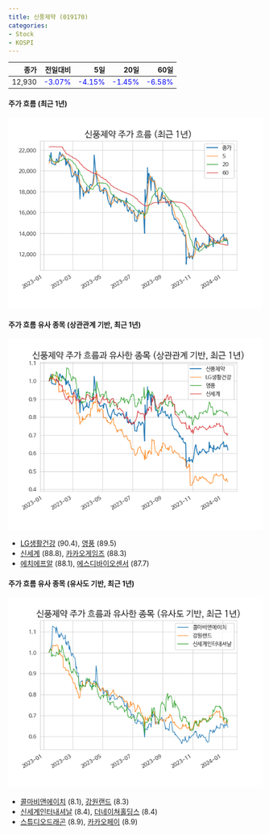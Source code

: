 ```yaml
---
title: 신풍제약 (019170)
categories:
- Stock
- KOSPI
---
```


|종가|전일대비|5일|20일|60일|
|---:|-------:|--:|---:|---:|
|12,930|<span style="color: blue">-3.07%</span>|<span style="color: blue">-4.15%</span>|<span style="color: blue">-1.45%</span>|<span style="color: blue">-6.58%</span>|

<!-- more -->

#### 주가 흐름 (최근 1년)
![019170](/assets/images/stock/019170.png)


#### 주가 흐름 유사 종목 (상관관계 기반, 최근 1년)
![019170](/assets/images/stock/019170_corr.png)
- [LG생활건강](/051900/) (90.4), [영풍](/000670/) (89.5)
- [신세계](/004170/) (88.8), [카카오게임즈](/293490/) (88.3)
- [에치에프알](/230240/) (88.1), [에스디바이오센서](/137310/) (87.7)


#### 주가 흐름 유사 종목 (유사도 기반, 최근 1년)
![019170](/assets/images/stock/019170_sim.png)
- [콜마비앤에이치](/200130/) (8.1), [강원랜드](/035250/) (8.3)
- [신세계인터내셔날](/031430/) (8.4), [더네이쳐홀딩스](/298540/) (8.4)
- [스튜디오드래곤](/253450/) (8.9), [카카오페이](/377300/) (8.9)
